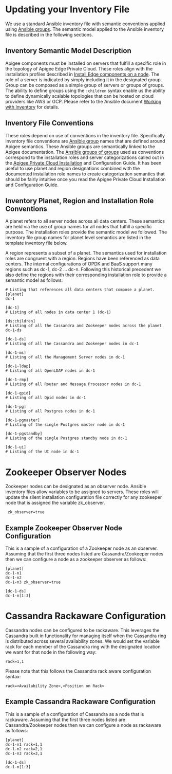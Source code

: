 Updating your Inventory File
============================

We use a standard Ansible inventory file with semantic conventions applied using 
[Ansible groups](https://docs.ansible.com/ansible/latest/user_guide/intro_inventory.html#hosts-and-groups). 
The semantic model applied to the Ansible inventory file is described in the following sections.
 
## Inventory Semantic Model Description
Apigee components must be installed on servers that fulfill a specific role in the topology of Apigee 
Edge Private Cloud. These roles align with the installation profiles described in 
[Install Edge components on a node](https://docs.apigee.com/private-cloud/v4.18.05/install-edge-components-node).
The role of a server is indicated by simply including it in the designated group. Group can be 
composed as a simple group of servers or groups of groups. The ability to define groups using the
`:children` syntax enable us the ability to define dynamically scalable topologies that can be hosted
on cloud providers like AWS or GCP. Please refer to the Ansible document
[Working with Inventory](http://docs.ansible.com/ansible/latest/user_guide/intro_inventory.html)
for details.  

## Inventory File Conventions
These roles depend on use of conventions in the inventory file. 
Specifically inventory file conventions are [Ansible group](http://docs.ansible.com/ansible/latest/user_guide/intro_inventory.html#hosts-and-groups) names that
are defined around Apigee semantics. These Ansible groups are 
semantically linked to the Apigee documentation. The [Ansible groups of groups](http://docs.ansible.com/ansible/latest/user_guide/intro_dynamic_inventory.html#static-groups-of-dynamic-groups) used as
conventions correspond to the installation roles and server 
categorizations called out in the [Apigee Private Cloud Installation](https://docs.apigee.com/private-cloud/v4.18.01/install-edge-components-node) and 
Configuration Guide. It has been useful to use planet and region 
designations combined with the documented installation role names to 
create categorization semantics that should be fairly intuitive once you 
read the Apigee Private Cloud Installation and Configuration Guide. 
   
## Inventory Planet, Region and Installation Role Conventions
A planet refers to all server nodes across all data centers. These 
semantics are held via the use of group names for all nodes that fulfill 
a specific purpose. The installation roles provide the semantic model we 
followed. The inventory file group names for planet level semantics are 
listed in the template inventory file below. 

A region represents a subset of a planet. The semantics used for
installation roles are congruent with a region. Regions have been
referenced as data centers. The internal configurations of OPDK and BaaS 
support many regions such as dc-1, dc-2 ... dc-n. Following this
historical precedent we also define the regions with their corresponding 
installation role to provide a semantic model as follows:
 
    # Listing that references all data centers that compose a planet. 
    [planet]
    dc-1

    [dc-1]
    # Listing of all nodes in data center 1 (dc-1)
    
    [ds:children]
    # Listing of all the Cassandra and Zookeeper nodes across the planet
    dc-1-ds
    
    [dc-1-ds]
    # Listing of all the Cassandra and Zookeeper nodes in dc-1
    
    [dc-1-ms]
    # Listing of all the Management Server nodes in dc-1
     
    [dc-1-ldap]
    # Listing of all OpenLDAP nodes in dc-1
    
    [dc-1-rmp]
    # Listing of all Router and Message Processor nodes in dc-1
    
    [dc-1-qpid]
    # Listing of all Qpid nodes in dc-1
    
    [dc-1-pg]
    # Listing of all Postgres nodes in dc-1
    
    [dc-1-pgmaster]
    # Listing of the single Postgres master node in dc-1
    
    [dc-1-pgstandby]
    # Listing of the single Postgres standby node in dc-1
    
    [dc-1-ui]
    # Listing of the UI node in dc-1
    
# Zookeeper Observer Nodes
Zookeeper nodes can be designated as an observer node. Ansible inventory 
files allow variables to be assigned to servers. These roles will update 
the silent installation configuration file correctly for any zookeeper 
node that is assigned the variable zk_observer.
  
     zk_observer=true

## Example Zookeeper Observer Node Configuration
This is a sample of a configuration of a Zookeeper node as an observer. Assuming that the first three nodes listed are
Cassandra/Zookeeper nodes then we can configure a node as a zookeeper observer as follows:

    [planet]
    dc-1-n1
    dc-1-n2
    dc-1-n3 zk_observer=true

    [dc-1-ds]
    dc-1-n[1:3]

# Cassandra Rackaware Configuration
Cassandra nodes can be configured to be rackaware. This leverages the Cassandra built in functionality
for managing itself when the Cassandra ring is distributed across several availability zones. We would
set the variable rack for each member of the Cassandra ring with the designated location we want for
that node in the following way:

    rack=1,1

Please note that this follows the Cassandra rack aware configuration syntax:

    rack=<Availability Zone>,<Position on Rack>

## Example Cassandra Rackaware Configuration
This is a sample of a configuration of Cassandra as a node that is rackaware. Assuming that the first three nodes listed are
Cassandra/Zookeeper nodes then we can configure a node as rackaware as follows:

    [planet]
    dc-1-n1 rack=1,1
    dc-1-n2 rack=2,1
    dc-1-n3 rack=3,1

    [dc-1-ds]
    dc-1-n[1:3]

